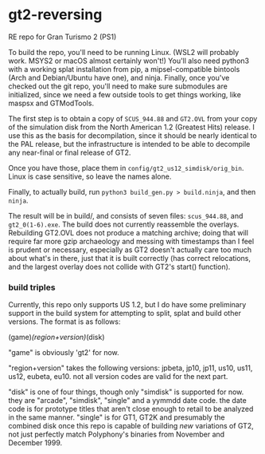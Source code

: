 # gt2-reversing
RE repo for Gran Turismo 2 (PS1)

To build the repo, you'll need to be running Linux. (WSL2 will probably work. MSYS2 or macOS almost certainly won't!) You'll also need python3 with a working splat installation from pip, a mipsel-compatible bintools (Arch and Debian/Ubuntu have one), and ninja. Finally, once you've checked out the git repo, you'll need to make sure submodules are initialized, since we need a few outside tools to get things working, like maspsx and GTModTools.

The first step is to obtain a copy of `SCUS_944.88` and `GT2.OVL` from your copy of the simulation disk from the North American 1.2 (Greatest Hits) release. I use this as the basis for decompilation, since it should be nearly identical to the PAL release, but the infrastructure is intended to be able to decompile any near-final or final release of GT2.

Once you have those, place them in `config/gt2_us12_simdisk/orig_bin`. Linux is case sensitive, so leave the names alone.

Finally, to actually build, run `python3 build_gen.py > build.ninja`, and then `ninja`. 

The result will be in build/, and consists of seven files: `scus_944.88`, and `gt2_0(1-6).exe`. The build does not currently reassemble the overlays. Rebuilding GT2.OVL does not produce a matching archive; doing that will require far more gzip archaeology and messing with timestamps than I feel is prudent or necessary, especially as GT2 doesn't actually care too much about what's in there, just that it is built correctly (has correct relocations, and the largest overlay does not collide with GT2's start() function).


### build triples

Currently, this repo only supports US 1.2, but I do have some preliminary support in the build system for attempting to split, splat and build other versions. The format is as follows:

(game)_(region+version)_(disk)

"game" is obviously 'gt2' for now.

"region+version" takes the following versions: jpbeta, jp10, jp11, us10, us11, us12, eubeta, eu10. not all version codes are valid for the next part.

"disk" is one of four things, though only "simdisk" is supported for now. they are "arcade", "simdisk", "single" and a yymmdd date code. the date code is for prototype titles that aren't close enough to retail to be analyzed in the same manner. "single" is for GT1, GT2K and presumably the combined disk once this repo is capable of building *new* variations of GT2, not just perfectly match Polyphony's binaries from November and December 1999.

